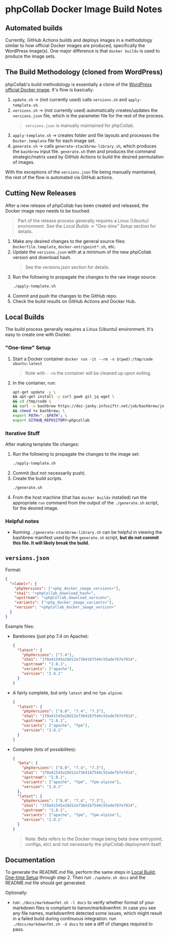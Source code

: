 # phpCollab Docker Image Build Notes

## Automated builds

Currently, GitHub Actions builds and deploys images in a methodology similar to how official Docker images are produced, specifically the WordPress image(s). One major difference is that
`docker buildx` is used to produce the image sets.

## The Build Methodology (cloned from WordPress)

phpCollab's build methodology is essentially a clone of the [WordPress official Docker image](https://github.com/docker-library/wordpress).
It's flow is basically:

1. `update.sh` -> (not currently used) calls `versions.sh` and `apply-template.sh`.
1. `versions.sh` -> (not currently used) automatically creates/updates the `versions.json` file, which is the parameter file for the rest of the process.
   > `versions.json` is manually maintained for phpCollab.
1. `apply-template.sh` -> creates folder and file layouts and processes the `Docker.template` file for each image set.
1. `generate.sh` -> calls `generate-stackbrew-library.sh`, which produces the `bashbrew` input file. `generate.sh` then and produces the command strategic/matrix used by GitHub Actions to build the desired permutation of images.

With the exceptions of the `versions.json` file being manually maintained, the rest of the flow is automated via GitHub actions.

## Cutting New Releases

After a new release of phpCollab has been created and released, the Docker image repo needs to be touched.

> Part of the release process generally requires a Linux (Ubuntu) environment. See the _Local Builds -> "One-time" Setup_ section for details.

1. Make any desired changes to the general source files: `Dockerfile.template`, `docker-entrypoint*.sh`, etc.
1. Update the `versions.json` with at a minimum of the new phpCollab version and download hash.
   > See the _versions.json_ section for details.
1. Run the following to propagate the changes to the raw image source:
   ```sh
   ./apply-template.sh
   ```
1. Commit and push the changes to the GitHub repo.
1. Check the build results on GitHub Actions and Docker Hub.

## Local Builds

The build process generally requires a Linux (Ubuntu) environment. It's easy to create one with Docker.

### "One-time" Setup

1. Start a Docker container `docker run -it --rm -v $(pwd):/tmp/code ubuntu:latest`
   > Note with `--rm` the container will be cleaned up upon exiting.
1. In the container, run:

   ```sh
   apt-get update -y \
   && apt-get install -y curl gawk git jq wget \
   && cd /tmp/code \
   && curl -o bashbrew https://doi-janky.infosiftr.net/job/bashbrew/job/master/lastSuccessfulBuild/artifact/bashbrew-amd64 \
   && chmod +x bashbrew; \
   export PATH=".:$PATH"; \
   export GITHUB_REPOSITORY=phpcollab
   ```

### Iterative Stuff

After making template file changes:

1. Run the following to propagate the changes to the image set:
   ```sh
   ./apply-template.sh
   ```
1. Commit (but not necessarily push).
1. Create the build scripts.
   ```sh
   ./generate.sh
   ```
1. From the host machine (that has `docker buildx` installed) run the appropriate `run` command from the output of the `./generate.sh` script, for the desired image.

### Helpful notes

- Running `./generate-stackbrew-library.sh` can be helpful in viewing the bashbrew manifest used by the `generate.sh` script, **but do not commit this file. It will likely break the build.**

## `versions.json`

Format:

```json
{
  "<label>": {
    "phpVersions": ["<php_docker_image_versions>"],
    "sha1": "<phpCollab_download_hash>",
    "upstream": "<phpCollab_download_version>",
    "variants": ["<php_docker_image_variants>"],
    "version": "<phpCollab_docker_image_version>"
  }
}
```

Example files:

- Barebones (just php 7.4 on Apache):

  ```json
  {
    "latest": {
      "phpVersions": ["7.4"],
      "sha1": "1f0a41545a28d12e7364167544c55ade7b7e7814",
      "upstream": "2.8.1",
      "variants": ["apache"],
      "version": "2.8.1"
    }
  }
  ```

- A fairly complete, but only `latest` and no `fpm-alpine`:
  ```json
  {
    "latest": {
      "phpVersions": ["8.0", "7.4", "7.3"],
      "sha1": "1f0a41545a28d12e7364167544c55ade7b7e7814",
      "upstream": "2.8.1",
      "variants": ["apache", "fpm"],
      "version": "2.8.1"
    }
  }
  ```
- Complete (lots of possibilites):
  ```json
  {
    "beta": {
      "phpVersions": ["8.0", "7.4", "7.3"],
      "sha1": "1f0a41545a28d12e7364167544c55ade7b7e7814",
      "upstream": "2.8.1",
      "variants": ["apache", "fpm", "fpm-alpine"],
      "version": "2.8.1"
    },
    "latest": {
      "phpVersions": ["8.0", "7.4", "7.3"],
      "sha1": "1f0a41545a28d12e7364167544c55ade7b7e7814",
      "upstream": "2.8.1",
      "variants": ["apache", "fpm", "fpm-alpine"],
      "version": "2.8.1"
    }
  }
  ```
  > Note: Beta refers to the Docker image being beta (new entrypoint, configs, etc) and not necessarily the phpCollab deployment itself.

## Documentation

To generate the README.md file, perform the same steps in [Local Build: One-time Setup](#one-time-setup) through step 2.  Then run `./update.sh docs` and the README.md file should get generated.

Optionally:

- run `./docs/markdownfmt.sh -l docs` to verify whether format of your markdown files is compliant to tianon/markdownfmt. In case you see any file names, markdownfmt detected some issues, which might result in a failed build during continuous integration. run `./docs/markdownfmt.sh -d docs` to see a diff of changes required to pass.
    